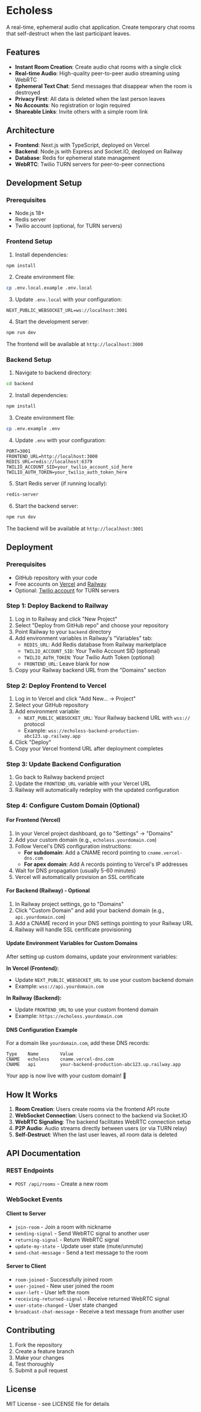 # Echoless

A real-time, ephemeral audio chat application. Create temporary chat rooms that self-destruct when the last participant leaves.

## Features

- **Instant Room Creation**: Create audio chat rooms with a single click
- **Real-time Audio**: High-quality peer-to-peer audio streaming using WebRTC
- **Ephemeral Text Chat**: Send messages that disappear when the room is destroyed
- **Privacy First**: All data is deleted when the last person leaves
- **No Accounts**: No registration or login required
- **Shareable Links**: Invite others with a simple room link

## Architecture

- **Frontend**: Next.js with TypeScript, deployed on Vercel
- **Backend**: Node.js with Express and Socket.IO, deployed on Railway
- **Database**: Redis for ephemeral state management
- **WebRTC**: Twilio TURN servers for peer-to-peer connections

## Development Setup

### Prerequisites

- Node.js 18+ 
- Redis server
- Twilio account (optional, for TURN servers)

### Frontend Setup

1. Install dependencies:
```bash
npm install
```

2. Create environment file:
```bash
cp .env.local.example .env.local
```

3. Update `.env.local` with your configuration:
```
NEXT_PUBLIC_WEBSOCKET_URL=ws://localhost:3001
```

4. Start the development server:
```bash
npm run dev
```

The frontend will be available at `http://localhost:3000`

### Backend Setup

1. Navigate to backend directory:
```bash
cd backend
```

2. Install dependencies:
```bash
npm install
```

3. Create environment file:
```bash
cp .env.example .env
```

4. Update `.env` with your configuration:
```env
PORT=3001
FRONTEND_URL=http://localhost:3000
REDIS_URL=redis://localhost:6379
TWILIO_ACCOUNT_SID=your_twilio_account_sid_here
TWILIO_AUTH_TOKEN=your_twilio_auth_token_here
```

5. Start Redis server (if running locally):
```bash
redis-server
```

6. Start the backend server:
```bash
npm run dev
```

The backend will be available at `http://localhost:3001`

## Deployment

### Prerequisites

- GitHub repository with your code
- Free accounts on [Vercel](https://vercel.com) and [Railway](https://railway.app)
- Optional: [Twilio account](https://console.twilio.com/) for TURN servers

### Step 1: Deploy Backend to Railway

1. Log in to Railway and click "New Project"
2. Select "Deploy from GitHub repo" and choose your repository
3. Point Railway to your `backend` directory
4. Add environment variables in Railway's "Variables" tab:
   - `REDIS_URL`: Add Redis database from Railway marketplace
   - `TWILIO_ACCOUNT_SID`: Your Twilio Account SID (optional)
   - `TWILIO_AUTH_TOKEN`: Your Twilio Auth Token (optional)
   - `FRONTEND_URL`: Leave blank for now
5. Copy your Railway backend URL from the "Domains" section

### Step 2: Deploy Frontend to Vercel

1. Log in to Vercel and click "Add New... -> Project"
2. Select your GitHub repository
3. Add environment variable:
   - `NEXT_PUBLIC_WEBSOCKET_URL`: Your Railway backend URL with `wss://` protocol
   - Example: `wss://echoless-backend-production-abc123.up.railway.app`
4. Click "Deploy"
5. Copy your Vercel frontend URL after deployment completes

### Step 3: Update Backend Configuration

1. Go back to Railway backend project
2. Update the `FRONTEND_URL` variable with your Vercel URL
3. Railway will automatically redeploy with the updated configuration

### Step 4: Configure Custom Domain (Optional)

#### For Frontend (Vercel)

1. In your Vercel project dashboard, go to "Settings" → "Domains"
2. Add your custom domain (e.g., `echoless.yourdomain.com`)
3. Follow Vercel's DNS configuration instructions:
   - **For subdomain**: Add a CNAME record pointing to `cname.vercel-dns.com`
   - **For apex domain**: Add A records pointing to Vercel's IP addresses
4. Wait for DNS propagation (usually 5-60 minutes)
5. Vercel will automatically provision an SSL certificate

#### For Backend (Railway) - Optional

1. In Railway project settings, go to "Domains"
2. Click "Custom Domain" and add your backend domain (e.g., `api.yourdomain.com`)
3. Add a CNAME record in your DNS settings pointing to your Railway URL
4. Railway will handle SSL certificate provisioning

#### Update Environment Variables for Custom Domains

After setting up custom domains, update your environment variables:

**In Vercel (Frontend):**
- Update `NEXT_PUBLIC_WEBSOCKET_URL` to use your custom backend domain
- Example: `wss://api.yourdomain.com`

**In Railway (Backend):**
- Update `FRONTEND_URL` to use your custom frontend domain
- Example: `https://echoless.yourdomain.com`

#### DNS Configuration Example

For a domain like `yourdomain.com`, add these DNS records:

```
Type    Name        Value
CNAME   echoless    cname.vercel-dns.com
CNAME   api         your-backend-production-abc123.up.railway.app
```

Your app is now live with your custom domain! 🎉

## How It Works

1. **Room Creation**: Users create rooms via the frontend API route
2. **WebSocket Connection**: Users connect to the backend via Socket.IO
3. **WebRTC Signaling**: The backend facilitates WebRTC connection setup
4. **P2P Audio**: Audio streams directly between users (or via TURN relay)
5. **Self-Destruct**: When the last user leaves, all room data is deleted

## API Documentation

### REST Endpoints

- `POST /api/rooms` - Create a new room

### WebSocket Events

#### Client to Server
- `join-room` - Join a room with nickname
- `sending-signal` - Send WebRTC signal to another user
- `returning-signal` - Return WebRTC signal
- `update-my-state` - Update user state (mute/unmute)
- `send-chat-message` - Send a text message to the room

#### Server to Client
- `room-joined` - Successfully joined room
- `user-joined` - New user joined the room
- `user-left` - User left the room
- `receiving-returned-signal` - Receive returned WebRTC signal
- `user-state-changed` - User state changed
- `broadcast-chat-message` - Receive a text message from another user

## Contributing

1. Fork the repository
2. Create a feature branch
3. Make your changes
4. Test thoroughly
5. Submit a pull request

## License

MIT License - see LICENSE file for details
